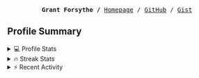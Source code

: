 <p><pre align="center"><strong>Grant Forsythe /</strong> <a href="https://www.grantwforsythe.com/">Homepage</a> / <a href="https://github.com/grantwforsythe">GitHub</a> / <a href="https://gist.github.com/grantwforsythe">Gist</a></pre></p>
 
<h2 align="left">Profile Summary</h2>
<details>
    <summary>💻 Profile Stats</summary>
    <div align="center">
        <img alt="GitHub stats" src="https://github-readme-stats.vercel.app/api?username=grantwforsythe&count_private=true&show_icons=true&hide=stars&border_radius=7&include_all_commits=true&hide_rank=true&custom_title=Grant%27s%20GitHub%20Stats">
        <img alt="Top languages" src="https://github-readme-stats.vercel.app/api/top-langs/?username=grantwforsythe&hide=jupyter+notebook,vim+script&layout=compact&langs_count=6">
    </div>
    <p style="font-size: 11px;" align="center">
        <strong>Note:</strong> Top languages is only a metric of the languages my public code consists of and doesn't reflect experience or skill level.
    </p>
</details>

<details>
    <summary>🔥 Streak Stats</summary>
        <div align="center">
            <img alt="Streak stats" src="https://github-readme-streak-stats.herokuapp.com/?user=grantwforsythe">
        </div>
</details>

 <details>
    <summary>⚡ Recent Activity</summary>
    
  <!--START_SECTION:activity-->
1. 🎉 Merged PR [#23](https://github.com/grantwforsythe/custom-reports-for-ynab/pull/23) in [grantwforsythe/custom-reports-for-ynab](https://github.com/grantwforsythe/custom-reports-for-ynab)
2. 💪 Opened PR [#23](https://github.com/grantwforsythe/custom-reports-for-ynab/pull/23) in [grantwforsythe/custom-reports-for-ynab](https://github.com/grantwforsythe/custom-reports-for-ynab)
3. 🎉 Merged PR [#18](https://github.com/grantwforsythe/custom-reports-for-ynab/pull/18) in [grantwforsythe/custom-reports-for-ynab](https://github.com/grantwforsythe/custom-reports-for-ynab)
4. 🚀 Published release [Release 1.7.0](https://github.com/grantwforsythe/custom-reports-for-ynab/releases/tag/1.7.0) in [grantwforsythe/custom-reports-for-ynab](https://github.com/grantwforsythe/custom-reports-for-ynab)
5. 🎉 Merged PR [#22](https://github.com/grantwforsythe/custom-reports-for-ynab/pull/22) in [grantwforsythe/custom-reports-for-ynab](https://github.com/grantwforsythe/custom-reports-for-ynab)
  <!--END_SECTION:activity-->
    
 </details>
